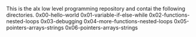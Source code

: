 This is the alx low level programming repository and contai the following directories.
0x00-hello-world
0x01-variable-if-else-while
0x02-functions-nested-loops
0x03-debugging
0x04-more-functions-nested-loops
0x05-pointers-arrays-strings
0x06-pointers-arrays-strings
